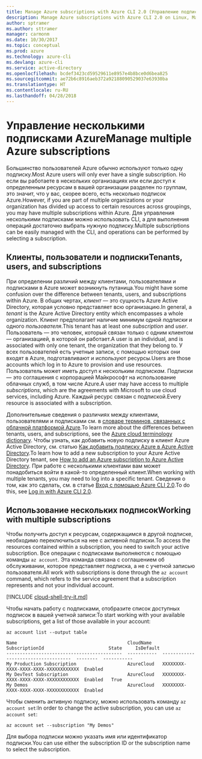 ```yaml
---
title: Manage Azure subscriptions with Azure CLI 2.0 (Управление подписками Azure с помощью Azure CLI 2.0)
description: Manage Azure subscriptions with Azure CLI 2.0 on Linux, Mac, or Windows (Управление подписками Azure с помощью Azure CLI 2.0 на платформах Windows, Mac или Linux).
author: sptramer
ms.author: sttramer
manager: carmonm
ms.date: 10/30/2017
ms.topic: conceptual
ms.prod: azure
ms.technology: azure-cli
ms.devlang: azure-cli
ms.service: active-directory
ms.openlocfilehash: bcdef3423cd59529611e8957e4b8bce0d6bea825
ms.sourcegitcommit: ae72b6c8916aeb372a92188090529037e63930ba
ms.translationtype: HT
ms.contentlocale: ru-RU
ms.lasthandoff: 04/28/2018
---
```

# <a name="manage-multiple-azure-subscriptions"></a><span data-ttu-id="17169-103">Управление несколькими подписками Azure</span><span class="sxs-lookup"><span data-stu-id="17169-103">Manage multiple Azure subscriptions</span></span>

<span data-ttu-id="17169-104">Большинство пользователей Azure обычно используют только одну подписку.</span><span class="sxs-lookup"><span data-stu-id="17169-104">Most Azure users will only ever have a single subscription.</span></span> <span data-ttu-id="17169-105">Но если вы работаете в нескольких организациях или если доступ к определенным ресурсам в вашей организации разделен по группам, это значит, что у вас, скорее всего, есть несколько подписок Azure.</span><span class="sxs-lookup"><span data-stu-id="17169-105">However, if you are part of multiple organizations or your organization has divided up access to certain resources across groupings, you may have multiple subscriptions within Azure.</span></span> <span data-ttu-id="17169-106">Для управления несколькими подписками можно использовать CLI, а для выполнения операций достаточно выбрать нужную подписку.</span><span class="sxs-lookup"><span data-stu-id="17169-106">Multiple subscriptions can be easily managed with the CLI, and operations can be performed by selecting a subscription.</span></span>

## <a name="tenants-users-and-subscriptions"></a><span data-ttu-id="17169-107">Клиенты, пользователи и подписки</span><span class="sxs-lookup"><span data-stu-id="17169-107">Tenants, users, and subscriptions</span></span>

<span data-ttu-id="17169-108">При определении различий между клиентами, пользователями и подписками в Azure может возникнуть путаница.</span><span class="sxs-lookup"><span data-stu-id="17169-108">You might have some confusion over the difference between tenants, users, and subscriptions within Azure.</span></span> <span data-ttu-id="17169-109">В общих чертах, _клиент_ — это сущность Azure Active Directory, которая условно представляет всю организацию.</span><span class="sxs-lookup"><span data-stu-id="17169-109">In general, a _tenant_ is the Azure Active Directory entity which encompasses a whole organization.</span></span> <span data-ttu-id="17169-110">Клиент предполагает наличие минимум одной _подписки_ и одного _пользователя_.</span><span class="sxs-lookup"><span data-stu-id="17169-110">This tenant has at least one _subscription_ and _user_.</span></span> <span data-ttu-id="17169-111">Пользователь — это человек, который связан только с одним клиентом — организацией, в которой он работает.</span><span class="sxs-lookup"><span data-stu-id="17169-111">A user is an individual, and is associated with only one tenant, the organization that they belong to.</span></span> <span data-ttu-id="17169-112">У всех пользователей есть учетные записи, с помощью которых они входят в Azure, подготавливают и используют ресурсы.</span><span class="sxs-lookup"><span data-stu-id="17169-112">Users are those accounts which log in to Azure to provision and use resources.</span></span> <span data-ttu-id="17169-113">Пользователь может иметь доступ к нескольким _подпискам_. Подписки — это соглашения с корпорацией Майкрософт на использование облачных служб, в том числе Azure.</span><span class="sxs-lookup"><span data-stu-id="17169-113">A user may have access to multiple _subscriptions_, which are the agreements with Microsoft to use cloud services, including Azure.</span></span> <span data-ttu-id="17169-114">Каждый ресурс связан с подпиской.</span><span class="sxs-lookup"><span data-stu-id="17169-114">Every resource is associated with a subscription.</span></span>

<span data-ttu-id="17169-115">Дополнительные сведения о различиях между клиентами, пользователями и подписками см. в [словаре терминов, связанных с облачной платформой Azure](/azure/azure-glossary-cloud-terminology).</span><span class="sxs-lookup"><span data-stu-id="17169-115">To learn more about the differences between tenants, users, and subscriptions, see the [Azure cloud terminology dictionary](/azure/azure-glossary-cloud-terminology).</span></span>
<span data-ttu-id="17169-116">Чтобы узнать, как добавить новую подписку в клиент Azure Active Directory, см. статью [Как добавить подписку Azure в Azure Active Directory](/azure/active-directory/active-directory-how-subscriptions-associated-directory).</span><span class="sxs-lookup"><span data-stu-id="17169-116">To learn how to add a new subscription to your Azure Active Directory tenant, see [How to add an Azure subscription to Azure Active Directory](/azure/active-directory/active-directory-how-subscriptions-associated-directory).</span></span>
<span data-ttu-id="17169-117">При работе с несколькими клиентами вам может понадобиться войти в какой-то определенный клиент.</span><span class="sxs-lookup"><span data-stu-id="17169-117">When working with multiple tenants, you may need to log into a specific tenant.</span></span> <span data-ttu-id="17169-118">Сведения о том, как это сделать, см. в статье [Вход с помощью Azure CLI 2.0](/cli/azure/authenticate-azure-cli).</span><span class="sxs-lookup"><span data-stu-id="17169-118">To do this, see [Log in with Azure CLI 2.0](/cli/azure/authenticate-azure-cli).</span></span>

## <a name="working-with-multiple-subscriptions"></a><span data-ttu-id="17169-119">Использование нескольких подписок</span><span class="sxs-lookup"><span data-stu-id="17169-119">Working with multiple subscriptions</span></span>

<span data-ttu-id="17169-120">Чтобы получить доступ к ресурсам, содержащимся в другой подписке, необходимо переключиться на нее с активной подписки.</span><span class="sxs-lookup"><span data-stu-id="17169-120">To access the resources contained within a subscription, you need to switch your active subscription.</span></span> <span data-ttu-id="17169-121">Все операции с подписками выполняются с помощью команды `az account`. Эта команда связана с соглашением об обслуживании, которое представляет подписка, а не с учетной записью пользователя.</span><span class="sxs-lookup"><span data-stu-id="17169-121">All work with subscriptions is done through the `az account` command, which refers to the service agreement that a subscription represents and not your individual account.</span></span>

[!INCLUDE [cloud-shell-try-it.md](includes/cloud-shell-try-it.md)]

<span data-ttu-id="17169-122">Чтобы начать работу с подписками, отобразите список доступных подписок в вашей учетной записи:</span><span class="sxs-lookup"><span data-stu-id="17169-122">To start working with your available subscriptions, get a list of those available in your account:</span></span>

```azurecli-interactive
az account list --output table
```

```Output
Name                                         CloudName    SubscriptionId                        State     IsDefault
-------------------------------------------  -----------  ------------------------------------  --------  -----------
My Production Subscription                   AzureCloud   XXXXXXXX-XXXX-XXXX-XXXX-XXXXXXXXXXXX  Enabled
My DevTest Subscription                      AzureCloud   XXXXXXXX-XXXX-XXXX-XXXX-XXXXXXXXXXXX  Enabled   True
My Demos                                     AzureCloud   XXXXXXXX-XXXX-XXXX-XXXX-XXXXXXXXXXXX  Enabled
```

<span data-ttu-id="17169-123">Чтобы сменить активную подписку, можно использовать команду `az account set`:</span><span class="sxs-lookup"><span data-stu-id="17169-123">In order to change the active subscription, you can use `az account set`:</span></span>

```azurecli-interactive
az account set --subscription "My Demos"
```

<span data-ttu-id="17169-124">Для выбора подписки можно указать имя или идентификатор подписки.</span><span class="sxs-lookup"><span data-stu-id="17169-124">You can use either the subscription ID or the subscription name to select the subscription.</span></span>
